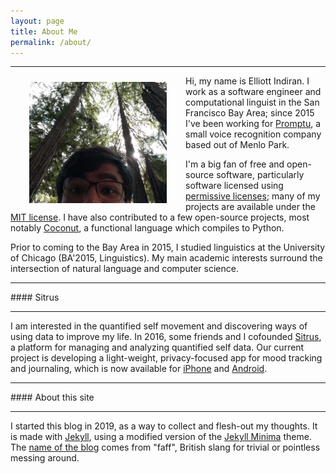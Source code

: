 ```yaml
---
layout: page
title: About Me
permalink: /about/
---
```


<hr/>

<img style="float: left;" src="/assets/images/eindiran_mugshot.jpg" alt="drawing" width="220" Hspace="30" Vspace="10" title="Hiking in Portola Valley."/>

Hi, my name is Elliott Indiran. I work as a software engineer and computational linguist in the San Francisco Bay Area; since 2015 I've been working for [Promptu](http://promptu.com), a small voice recognition company based out of Menlo Park.

I'm a big fan of free and open-source software, particularly software licensed using [permissive licenses](https://en.wikipedia.org/wiki/Permissive_software_license); many of my projects are available under the [MIT license](https://mit-license.org/). I have also contributed to a few open-source projects, most notably [Coconut](http://coconut-lang.org/), a functional language which compiles to Python.

Prior to coming to the Bay Area in 2015, I studied linguistics at the University of Chicago (BA'2015, Linguistics). My main academic interests surround the intersection of natural language and computer science.

<hr/>
#### Sitrus
<hr/>

I am interested in the quantified self movement and discovering ways of using data to improve my life.
In 2016, some friends and I cofounded [Sitrus](https://sitrus.io), a platform for managing and analyzing quantified self data.
Our current project is developing a light-weight, privacy-focused app for mood tracking and journaling, which is now available for [iPhone](https://apps.apple.com/br/app/sitrus-moods/id1454172167) and [Android](https://play.google.com/store/apps/details?id=io.sitrus.moodSwipes&hl=en_US).


<hr/>
#### About this site
<hr/>

 I started this blog in 2019, as a way to collect and flesh-out my thoughts. It is made with [Jekyll](https://jekyllrb.com), using a modified version of the [Jekyll Minima](https://github.com/jekyll/minima) theme.
 The [name of the blog](https://en.wikipedia.org/wiki/Glossary_of_British_terms_not_widely_used_in_the_United_States#F) comes from "faff", British slang for trivial or pointless messing around.
